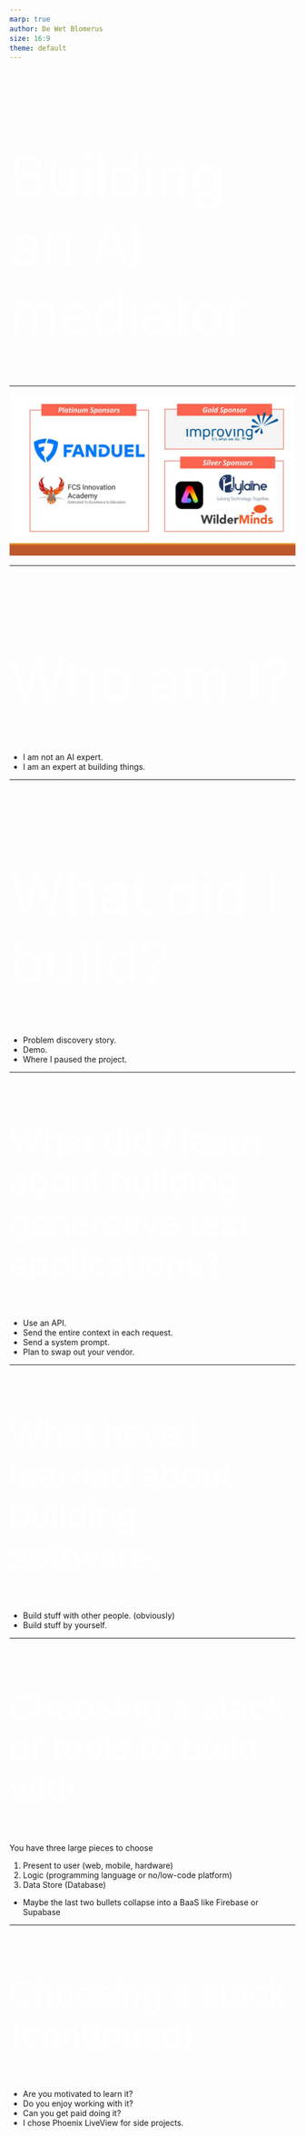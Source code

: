 ```yaml
---
marp: true
author: De Wet Blomerus
size: 16:9
theme: default
---
```


<style>
  :root {
    --color-fg-default: #FFFFFF;
    --color-canvas-default: #252B31;
    font-size: 50px;
  }

  h1, h2, h3 {
    font-weight: 400;
    color: white;
  }

  h1 {
    font-size: 100px;
  }

  h2 {
    font-size: 80px;
  }

  h3 {
    font-size: 60px;
  }

  section {
    background-image: url(atldevcon-logo-white.png);
    background-repeat: no-repeat;
    background-position: bottom 20px right 20px;
    background-size: 200px auto;
  }
</style>

# Building an Ai mediator

---

![bg cover](sponsors.jpg)

---

# Who am I?

- I am not an AI expert.
- I am an expert at building things.

---

# What did I build?

- Problem discovery story.
- Demo.
- Where I paused the project.

---

### What did I learn about building generative text applications?

- Use an API.
- Send the entire context in each request.
- Send a system prompt.
- Plan to swap out your vendor.

---

### What have I learned about building software.

- Build stuff with other people. (obviously)
- Build stuff by yourself.

---

### Choosing a stack of tools to build with

You have three large pieces to choose

1.  Present to user (web, mobile, hardware)
1.  Logic (programming language or no/low-code platform)
1.  Data Store (Database)

- Maybe the last two bullets collapse into
  a BaaS like Firebase or Supabase

---

### Choosing a stack (continued)

- Are you motivated to learn it?
- Do you enjoy working with it?
- Can you get paid doing it?
- I chose Phoenix LiveView for side projects.
